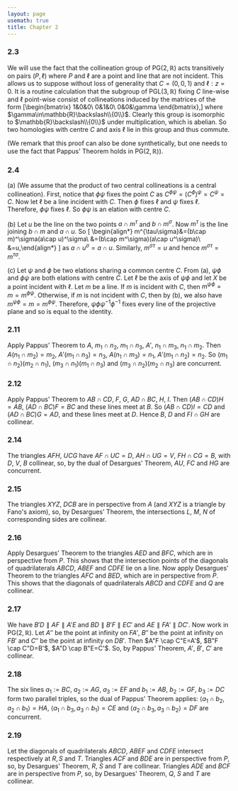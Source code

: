 ```yaml
---
layout: page
usemath: true
title: Chapter 2
---
```


### 2.3
We will use the fact that the collineation group of $\mathsf{PG}(2,\mathbb{R})$ acts
transitively on pairs $(P,\ell)$ where $P$ and $\ell$ are a point and line that are not incident. This allows us to suppose without loss of generality that $C=(0,0,1)$ and $\ell:z=0$. It is a routine calculation that the subgroup of $\mathsf{PGL}(3,\mathbb{R})$ fixing $C$ line-wise and $\ell$ point-wise consist of collineations induced by the matrices of
the form 
\[\begin{bmatrix}
1&0&0\\
0&1&0\\
0&0&\gamma
\end{bmatrix},\]
where $\gamma\in\mathbb{R}\backslash\\{0\\}$.
Clearly this group is isomorphic to $\mathbb{R}\backslash\\{0\\}$ under multiplication, which is
abelian. So two homologies with centre $C$ and axis $\ell$ lie in this
group and thus commute.

(We remark that this proof can also be done synthetically, but one needs
to use the fact that Pappus' Theorem holds in
$\mathsf{PG}(2,\mathbb{R})$).

### 2.4

(a) (We assume that the product of two central collineations is a central collineation). First, notice that $\phi\psi$ fixes the point $C$ as $C^{\phi\psi}=(C^\phi)^\psi=C^\psi=C$. Now let $\ell$ be a line incident with $C$. Then $\phi$ fixes $\ell$ and $\psi$ fixes $\ell$. Therefore, $\phi\psi$ fixes $\ell$. So $\phi\psi$ is an elation with centre $C$.

(b) Let $u$ be the line on the two points $a\cap m^\tau$ and $b\cap m^\sigma$. Now $m^\tau$ is the line joining $b\cap m$ and $a\cap u$. So 
\[
\begin{align*}
    m^{\tau\sigma}&=(b\cap m)^\sigma(a\cap u)^\sigma\\
    &=(b\cap m^\sigma)(a\cap u^\sigma)\\
    &=u,\end{align*}
\]
as $a\cap u^\sigma=a\cap u$. Similarly, $m^{\sigma\tau}=u$ and hence $m^{\sigma\tau}=m^{\tau\sigma}$.

(c) Let $\psi$ and $\phi$ be two elations sharing a common centre $C$. From (a), $\psi\phi$ and $\phi\psi$ are both elations with centre
    $C$. Let $\ell$ be the axis of $\psi\phi$ and let $X$ be a point incident with $\ell$. Let $m$ be a line. If $m$ is incident with $C$, then $m^{\psi\phi}=m=m^{\phi\psi}$. Otherwise, if $m$ is not incident with $C$, then by (b), we also have $m^{\psi\phi}=m=m^{\phi\psi}$. Therefore, $\psi\phi \psi^{-1}\phi^{-1}$ fixes every line of the projective
plane and so is equal to the identity.

### 2.11 
Apply Pappus' Theorem to $A$, $m_1\cap n_2$, $m_1\cap n_3$, $A'$,
$n_1 \cap m_3$, $n_1 \cap m_2$. Then $A(n_1 \cap m_2)=m_2$,
$A'(m_1 \cap n_3)=n_3$, $A(n_1 \cap m_3)=n_1$, $A'(m_1\cap n_2)=n_2$. So
$(m_1\cap n_2)(m_2 \cap n_1)$, $(m_3 \cap n_1)(m_1 \cap n_3)$ and
$(m_3 \cap n_2)(m_2 \cap n_3)$ are concurrent.

### 2.12 
Apply Pappus' Theorem to $AB \cap CD$, $F$, $G$, $AD \cap BC$, $H$, $I$.
Then $(AB \cap CD)H=AB$, $(AD \cap BC)F=BC$ and these lines meet at $B$.
So $(AB \cap CD)I=CD$ and $(AD \cap BC)G=AD$, and these lines meet at
$D$. Hence $B$, $D$ and $FI \cap GH$ are collinear.

### 2.14 
The triangles $AFH$, $UCG$ have $AF \cap UC=D$, $AH \cap UG=V$, $FH \cap CG=B$, with $D$, $V$, $B$ collinear, so, by the dual of Desargues' Theorem, $AU$, $FC$ and $HG$ are concurrent.

### 2.15 
The triangles $XYZ$, $DCB$ are in perspective from $A$ (and $XYZ$ is a triangle by Fano's axiom), so, by Desargues' Theorem, the intersections $L$, $M$, $N$ of corresponding sides are collinear.

### 2.16 
Apply Desargues' Theorem to the triangles $AED$ and $BFC$, which
are in perspective from $P$. This shows that the intersection points of
the diagonals of quadrilaterals $ABCD$, $ABEF$ and $CDFE$ lie on a line.
Now apply Desargues' Theorem
to the triangles $AFC$ and $BED$, which are in perspective from $P$.
This shows that the diagonals of quadrilaterals $ABCD$ and $CDFE$ and
$Q$ are collinear.

### 2.17 
We have $B'D\parallel AF \parallel A'E$ and
$BD \parallel B'F \parallel EC'$ and $AE \parallel FA' \parallel DC'$.
Now work in $\mathsf{PG}(2,\mathbb{R})$. Let $A''$ be the point at infinity on $FA'$,
$B''$ be the point at infinity on $FB'$ and $C''$ be the point at
infinity on $DB'$. Then $A"F \cap C"E=A'$, $B"F  \cap C"D=B'$,
$A"D \cap B"E=C'$. So, by Pappus' Theorem, $A'$,
$B'$, $C'$ are collinear.

### 2.18 
The six lines $a_1:=BC$, $a_2:=AG$, $a_3:=EF$ and $b_1:=AB$,
$b_2:=GF$, $b_3:=DC$ form two parallel triples, so the dual of Pappus'
Theorem applies: $\langle a_1 \cap b_2, a_2 \cap b_1\rangle=HA$,
$\langle a_1 \cap b_3,a_3 \cap b_1\rangle=CE$ and
$\langle a_2 \cap b_3,a_3 \cap b_2\rangle=DF$ are concurrent.

### 2.19 
Let the diagonals of quadrilaterals $ABCD$, $ABEF$ and $CDFE$ intersect respectively at $R,S$ and $T$. Triangles $ACF$ and $BDE$ are
in perspective from $P$, so, by Desargues' Theorem,
$R$, $S$ and $T$ are collinear. Triangles $ADE$ and $BCF$ are in perspective from $P$, so, by Desargues' Theorem, $Q$, $S$ and $T$ are collinear.
